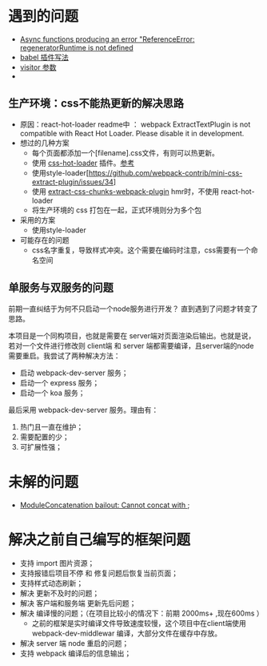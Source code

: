 # 遇到的问题

* [Async functions producing an error "ReferenceError: regeneratorRuntime is not defined](https://github.com/babel/babel/issues/5085)
* [babel 插件写法](https://github.com/thejameskyle/babel-handbook)
* [visitor 参数](https://github.com/babel/babel/blob/master/packages/babel-types/src/definitions/es2015.js)
* 
## 生产环境：css不能热更新的解决思路
* 原因：react-hot-loader readme中 ： webpack ExtractTextPlugin is not compatible with React Hot Loader. Please disable it in development. 
* 想过的几种方案
  * 每个页面都添加一个[filename].css文件，有则可以热更新。
  * 使用 [css-hot-loader](https://www.npmjs.com/package/css-hot-loader) 插件。[参考](https://github.com/neutrinojs/neutrino/issues/802)
  * 使用style-loader[https://github.com/webpack-contrib/mini-css-extract-plugin/issues/34]
  * 使用 [extract-css-chunks-webpack-plugin](https://www.npmjs.com/package/extract-css-chunks-webpack-plugin) hmr时，不使用 react-hot-loader 
  * 将生产环境的 css 打包在一起，正式环境则分为多个包
* 采用的方案
  * 使用style-loader
* 可能存在的问题
  * css名字重复，导致样式冲突。这个需要在编码时注意，css需要有一个命名空间

## 单服务与双服务的问题
前期一直纠结于为何不只启动一个node服务进行开发？ 直到遇到了问题才转变了思路。

本项目是一个同构项目，也就是需要在 server端对页面渲染后输出。也就是说，若对一个文件进行修改则 client端 和 server 端都需要编译，且server端的node需要重启。我尝试了两种解决方法：
* 启动 webpack-dev-server 服务；
* 启动一个 express 服务；
* 启动一个 koa 服务；

最后采用 webpack-dev-server 服务。理由有：
1. 热门且一直在维护；
2. 需要配置的少；
3. 可扩展性强；

# 未解的问题
* [ModuleConcatenation bailout: Cannot concat with ](https://github.com/webpack/webpack/issues/5408);


# 解决之前自己编写的框架问题
* 支持 import 图片资源；
* 支持报错后项目不停 和 修复问题后恢复当前页面；
* 支持样式动态刷新；
* 解决 更新不及时的问题；
* 解决 客户端和服务端 更新先后问题；
* 解决 编译慢的问题；（在项目比较小的情况下：前期 2000ms+ ,现在600ms ）
  * 之前的框架是实时编译文件导致速度较慢，这个项目中在client端使用 webpack-dev-middlewar 编译，大部分文件在缓存中存放。
* 解决 server 端 node 重启的问题；
* 支持 webpack 编译后的信息输出；